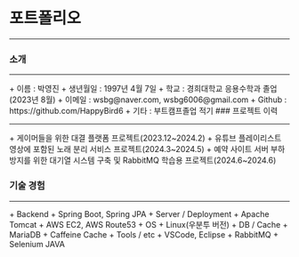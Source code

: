 # 포트폴리오

<hr>

### 소개
<hr>
+ 이름 : 박영진
+ 생년월일 : 1997년 4월 7일
+ 학교 : 경희대학교 응용수학과 졸업(2023년 8월)
+ 이메일 : wsbg@naver.com, wsbg6006@gmail.com
+ Github : https://github.com/HappyBird6
+ 기타 : 부트캠프졸업 적기
### 프로젝트 이력
<hr>
+ 게이머들을 위한 대결 플랫폼 프로젝트(2023.12~2024.2)
+ 유튜브 플레이리스트 영상에 포함된 노래 분리 서비스 프로젝트(2024.3~2024.5)
+ 예약 사이트 서버 부하 방지를 위한 대기열 시스템 구축 및 RabbitMQ 학습용 프로젝트(2024.6~2024.6)

### 기술 경험
<hr>
+ Backend
	+ Spring Boot, Spring JPA
+ Server / Deployment
	+ Apache Tomcat
	+ AWS EC2, AWS Route53
+ OS
	+ Linux(우분투 버전)
+ DB / Cache
	+ MariaDB
	+ Caffeine Cache
+ Tools / etc
	+ VSCode, Eclipse
	+ RabbitMQ
	+ Selenium JAVA
